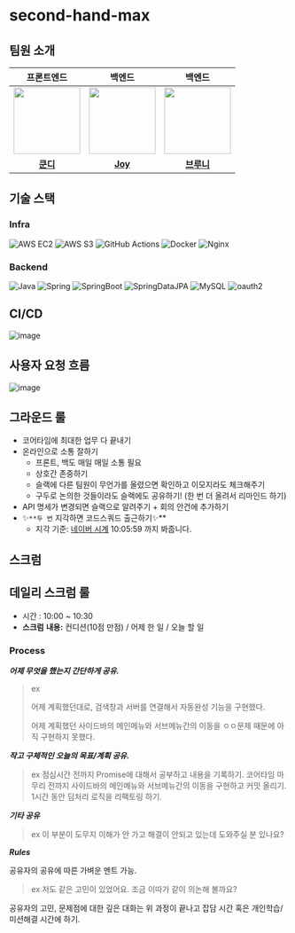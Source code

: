# second-hand-max

## 팀원 소개

|                                                         프론트엔드                                                          |                                                           백엔드                                                            |                                                          백엔드                                                          |
|:----------------------------------------------------------------------------------------------------------------------:|:------------------------------------------------------------------------------------------------------------------------:|:---------------------------------------------------------------------------------------------------------------------:|
| <a href="https://github.com/jsh3418"><img src = "https://avatars.githubusercontent.com/u/57666791?v=4" width="120px;"> | <a href="https://github.com/he2joojo"><img src = "https://avatars.githubusercontent.com/u/121915790?v=4" width="120px;"> | <a href="https://github.com/23Yong"><img src = "https://avatars.githubusercontent.com/u/66981851?v=4" width="120px;"> |                                         |             |
|                                          [**쿤디**](https://github.com/jsh3418)                                          |                                          [**Joy**](https://github.com/he2joojo)                                          |                                         [**브루니**](https://github.com/23Yong)                                          |

## 기술 스택

### Infra

![AWS EC2](https://img.shields.io/badge/amazonec2-FF9900?style=flat&logo=amazonec2&logoColor=white)
![AWS S3](https://img.shields.io/badge/amazons3-569A31?style=flat&logo=amazons3&logoColor=white)
![GitHub Actions](https://img.shields.io/badge/github%20actions-%232671E5.svg?style=for-the-flat&logo=githubactions&logoColor=white)
![Docker](https://img.shields.io/badge/-Docker-2496ED?style=flat&logo=Docker&logoColor=whilte)
![Nginx](https://img.shields.io/badge/nginx-%23009639.svg?style=for-the-flat&logo=nginx&logoColor=white)

### Backend

![Java](https://img.shields.io/badge/-Java-FF7800?style=flat&logo=Java&logoColor=white)
![Spring](https://img.shields.io/badge/spring-%236DB33F.svg?style=for-the-flat&logo=spring&logoColor=white)
![SpringBoot](https://img.shields.io/badge/-SpringBoot-6DB33F?style=flat&logo=SpringBoot&logoColor=white)
![SpringDataJPA](https://img.shields.io/badge/SpringDataJpa-236DB33F?style=flat&logo=spring&logoColor=white)
![MySQL](https://img.shields.io/badge/MySQL-4479A1?style=flat&logo=MySQL&logoColor=white)
![oauth2](https://img.shields.io/badge/oauth2-EB5424?style=flat&logo=auth0&logoColor=white)

## CI/CD

![image](https://github.com/masters2023-project-03-second-hand/second-hand-max-be-b/assets/66981851/7fe21b96-6b7b-4f26-abfd-f5484de68c53)

## 사용자 요청 흐름

![image](https://github.com/masters2023-project-03-second-hand/second-hand-max-be-b/assets/66981851/187cca4c-9291-47b9-8e58-abf9c1da606e)

## 그라운드 룰

- 코어타임에 최대한 업무 다 끝내기
- 온라인으로 소통 잘하기
    - 프론트, 백도 매일 매일 소통 필요
    - 상호간 존중하기
    - 슬랙에 다른 팀원이 무언가를 올렸으면 확인하고 이모지라도 체크해주기
    - 구두로 논의한 것들이라도 슬랙에도 공유하기! (한 번 더 올려서 리마인드 하기)
- API 명세가 변경되면 슬랙으로 알려주기 + 회의 안건에 추가하기
- ✨`**두 번` 지각하면 코드스쿼드 출근하기✨**
    - 지각 기준: [네이버 시계](https://time.navyism.com/?host=naver.com) 10:05:59 까지 봐줍니다.

## 스크럼

## 데일리 스크럼 룰

- 시간 : 10:00 ~ 10:30
- **스크럼** **내용:** 컨디션(10점 만점) / 어제 한 일 / 오늘 할 일

### Process

***어제 무엇을 했는지 간단하게 공유.***

> ex
>
>
> 어제 계획했던대로, 검색창과 서버를 연결해서 자동완성 기능을 구현했다.
>
> 어제 계획했던 사이드바의 메인메뉴와 서브메뉴간의 이동을 ㅇㅇ문제 때문에 아직 구현하지 못했다.
>

***작고 구체적인 오늘의 목표/계획 공유.***

> ex
> 점심시간 전까지 Promise에 대해서 공부하고 내용을 기록하기. 코어타임 마무리 전까지 사이드바의 메인메뉴와 서브메뉴간의 이동을 구현하고 커밋 올리기. 1시간 동안 딤처리 로직을 리팩토링 하기.
>

***기타 공유***

> ex
> 이 부분이 도무지 이해가 안 가고 해결이 안되고 있는데 도와주실 분 있나요?
>

***Rules***

공유자의 공유에 따른 가벼운 멘트 가능.

> ex
> 저도 같은 고민이 있었어요. 조금 이따가 같이 의논해 볼까요?
>

공유자의 고민, 문제점에 대한 깊은 대화는 위 과정이 끝나고 잡담 시간 혹은 개인학습/미션해결 시간에 하기.

